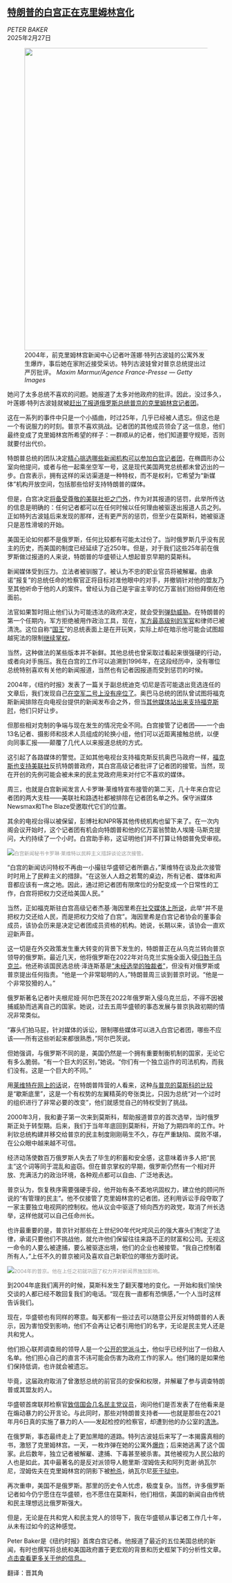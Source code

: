 <!--1740647222000-->
[特朗普的白宫正在克里姆林宫化](https://cn.nytimes.com/usa/20250227/in-trumps-washington-a-moscow-like-chill-takes-hold/)
------

<address>PETER BAKER</address><time pudate="2025-02-27 04:58:59" datetime="2025-02-27 04:58:59">2025年2月27日</time><figure><img src="https://images.weserv.nl/?url=static01.nyt.com/images/2025/02/26/multimedia/26dc-assess1-qplw/26dc-assess1-qplw-master1050.jpg" width="1050" height="700"><figcaption>2004年，前克里姆林宫新闻中心记者叶莲娜·特列古波娃的公寓外发生爆炸，事后她在家附近接受采访。特列古波娃曾对普京总统提出过严厉批评。 <cite>Maxim Marmur/Agence France-Presse — Getty Images</cite></figcaption></figure><section><p>她问了太多总统不喜欢的问题。她报道了太多对他政府的批评。因此，没过多久，叶莲娜·特列古波娃就被<a rel="noopener noreferrer" target="_blank" href="https://www.washingtonpost.com/archive/lifestyle/2003/11/18/russian-tell-all-has-tongues-wagging/9da25617-5334-41bc-b7cc-25803bac53b7/">赶出了报道俄罗斯总统普京的克里姆林宫记者团</a>。</p><p>这在一系列的事件中只是一个小插曲，时过25年，几乎已经被人遗忘。但这也是一个有说服力的时刻。普京不喜欢挑战。记者团的其他成员领会了这一信息，他们最终变成了克里姆林宫所希望的样子：一群顺从的记者，他们知道要守规矩，否则就要付出代价。</p><p>特朗普总统的团队决定<a href="https://www.nytimes.com/2025/02/25/business/media/trump-white-house-press.html" title="Link: https://www.nytimes.com/2025/02/25/business/media/trump-white-house-press.html">精心挑选哪些新闻机构可以参加白宫记者团</a>，在椭圆形办公室向他提问，或者与他一起乘坐空军一号，这是现代美国两党总统都未曾迈出的一步。白宫表示，拥有这样的采访渠道是一种特权，而不是权利，它希望为“新媒体”机构开放空间，包括那些恰好支持特朗普的媒体。</p><p>但是，白宫决定<a href="https://www.nytimes.com/2025/02/11/us/politics/trump-ap-gulf-mexico-america.html">将备受尊敬的美联社拒之门外</a>，作为对其报道的惩罚，此举所传达的信息是明确的：任何记者都可以在任何时候以任何理由被驱逐出报道人员之列。正如特列古波娃后来发现的那样，还有更严厉的惩罚，但至少在莫斯科，她被驱逐只是恶性滑坡的开始。</p><p>美国无论如何都不是俄罗斯，任何比较都有可能太过份了。当时俄罗斯几乎没有民主的历史，而美国的制度已经延续了近250年。但是，对于我们这些25年前在俄罗斯做过报道的人来说，特朗普的华盛顿让人想起普京早期的莫斯科。</p><p>新闻媒体受到压力。立法者被驯服了。被认为不忠的职业官员将被解雇。由承诺“报复”的总统任命的检察官正将目标对准他眼中的对手，并撤销针对他的盟友乃至其他听命于他的人的案件。曾经认为自己是宇宙主宰的亿万富翁们纷纷拜倒在他面前。</p><p>法官如果暂时阻止他们认为可能违法的政府决定，就会受到<a rel="noopener noreferrer" target="_blank" href="https://x.com/elonmusk/status/1894529307524923512?ref_src=twsrc%5Etfw%7Ctwcamp%5Etweetembed%7Ctwterm%5E1894529307524923512%7Ctwgr%5E832784fc132467293a9114c461b208b4fbae1dce%7Ctwcon%5Es1_&ref_url=https%3A%2F%2Fwww.thedailybeast.com%2Felon-musk-throws-x-tantrum-after-judges-defy-president-trumps-orders%2F">弹劾威胁</a>。在特朗普的第一个任期内，军方拒绝被用作政治工具，现在，<a href="https://www.nytimes.com/2025/02/21/us/politics/trump-fires-cq-brown-pentagon.html">军方最高级别的军官</a>和律师已被清洗。这位自称“<a href="https://www.nytimes.com/2025/02/19/us/politics/trump-king-image.html">国王</a>”的总统表面上是在开玩笑，实际上却在暗示他可能会试图超越宪法的限制<a href="https://www.nytimes.com/2025/02/10/us/politics/trump-third-term.html">继续掌权</a>。</p><p>当然，这种做法的某些版本并不新鲜。其他总统也曾采取过看起来很强硬的行动，或者向对手施压。我在白宫的工作可以追溯到1996年，在这段经历中，没有哪位总统特别喜欢有关他的新闻报道，当然也有记者因报道而受到惩罚的时候。</p><p>2004年，《纽约时报》发表了一篇关于副总统迪克·切尼是否可能退出竞选连任的文章后，我们发现自己<a href="https://www.nytimes.com/2004/09/19/weekinreview/desperately-seeking-dick-cheney.html">在空军二号上没有座位了</a>。奥巴马总统的团队曾试图将福克斯新闻排除在向电视台提供的新闻发布会之外，但当<a rel="noopener noreferrer" target="_blank" href="https://www.rcfp.org/white-house-attempted-shut-out-fox-news-reporter/">其他媒体站出来支持福克斯时</a>，他们只好让步。</p><p>但那些相对克制的争端与现在发生的情况完全不同。白宫接管了记者团——一个由13名记者、摄影师和技术人员组成的轮换小组，他们可以近距离接触总统，以便向同事汇报——颠覆了几代人以来报道总统的方式。</p><p>这引起了各路媒体的警觉。正如其他电视台支持福克斯反抗奥巴马政府一样，<a href="https://www.nytimes.com/2025/02/20/business/media/ap-white-house-ban-cnn-fox.html">福克斯也支持美联社</a>反抗特朗普政府，其白宫高级记者批评了记者团的接管。当然，现在开创的先例可能会被未来的民主党政府用来对付它不喜欢的媒体。</p><p>周三，也就是白宫新闻发言人卡罗琳·莱维特宣布接管的第二天，几十年来白宫记者团的两大支柱——美联社和路透社都被排除在记者团名单之外。保守派媒体Newsmax和The Blaze受邀取代它们的位置。</p><p>其余的电视台得以被保留，彭博社和NPR等其他传统机构也留下来了。在一次内阁会议开始时，这个记者团有机会向特朗普和他的亿万富翁赞助人埃隆·马斯克提问，大约持续了一个小时。白宫助手称，这证明他们并不打算让特朗普免受审视。</p><p><img src="https://images.weserv.nl/?url=static01.nyt.com/images/2025/02/26/multimedia/26dc-assess2-zvfq/26dc-assess2-zvfq-master1050.jpg"><small style="color: #999;">白宫新闻秘书卡罗琳·莱维特以民粹主义措辞谈论这次接管。</small></p><p>“白宫的新闻访问特权不再由一小撮驻华盛顿记者所霸占，”莱维特在谈及此次接管时时用上了民粹主义的措辞。“在这张人人趋之若鹜的桌边，所有记者、媒体和声音都应该有一席之地。因此，通过把记者团有限席位的分配变成一个日常性的工作，白宫将把权力交还给美国人民。”</p><p>当然，正如福克斯驻白宫高级记者杰基·海因里希<a rel="noopener noreferrer" target="_blank" href="https://x.com/JacquiHeinrich/status/1894476539825459580">在社交媒体上所说</a>，此举“并不是把权力交还给人民，而是把权力交给了白宫”。海因里希是白宫记者协会的董事会成员，该协会历来是决定记者团成员资格的机构。她说，长期以来，该协会一直欢迎新声音。</p><p>这一切是在外交政策发生重大转变的背景下发生的，特朗普正在从乌克兰转向普京领导的俄罗斯。最近几天，他将俄罗斯在2022年对乌克兰实施全面入侵<a href="https://www.nytimes.com/2025/02/19/world/europe/trump-zelensky-ukraine-comments.html">归咎于乌克兰</a>。他还称该国民选总统·泽连斯基是<a href="https://www.nytimes.com/2025/02/19/world/europe/ukraine-zelensky-trump-russia-war.html" title="Link: https://www.nytimes.com/2025/02/19/world/europe/ukraine-zelensky-trump-russia-war.html">“未经选举的独裁者”</a>，但没有对俄罗斯或普京提出任何指责。“他是一个非常聪明的人，”特朗普周三谈到普京时说。“他是一个非常狡猾的人。”</p><p>俄罗斯著名记者叶夫根尼娅·阿尔巴茨在2022年俄罗斯入侵乌克兰后，不得不因被捕威胁而逃离自己的国家。她说，过去五周华盛顿的事态发展与普京执政初期的情况非常类似。</p><p>“寡头们拍马屁，针对媒体的诉讼，限制哪些媒体可以进入白宫记者团，哪些不应该——所有这些听起来都很熟悉，”阿尔巴茨说。</p><p>但她强调，与俄罗斯不同的是，美国仍然是一个拥有重要制衡机制的国家，无论它有多么脆弱。“有一个巨大的区别，”她说。“你们有一个独立运作的司法机构，而我们没有。这是一个巨大的不同。”</p><p>用<a rel="noopener noreferrer" target="_blank" href="https://x.com/PressSec/status/1894532798850994221">莱维特在网上的话</a>说，在特朗普阵营的人看来，这种<a rel="noopener noreferrer" target="_blank" href="https://x.com/peterbakernyt/status/1894461539110850985">与普京的莫斯科的比较</a>是“歇斯底里”，这是一个有权势的左翼精英的夸张类比，只因为总统“对一个过时的组织进行了非常必要的改变”，他们就感觉自己的特权受到了挑战。</p><p>2000年3月，我和妻子第一次来到莫斯科，帮助报道普京的首次选举，当时俄罗斯正处于转型期。后来，我们于当年年底回到莫斯科，开始了为期四年的工作。叶利钦总统构建并移交给普京的民主制度刚刚萌生不久，存在严重缺陷、腐败不堪，在公众眼中越来越不可信。</p><p>经济动荡使数百万俄罗斯人失去了毕生的积蓄和安全感，这意味着许多人把“民主”这个词等同于混乱和盗窃。但在普京掌权的早期，俄罗斯仍然有一个相对开放、充满活力的政治环境，各种观点都可以自由、广泛地表达。</p><p>普京认为，恢复秩序需要强硬手段，他开始有条不紊地巩固权力，建立他的顾问所说的“有管理的民主”。他不仅接管了克里姆林宫的记者团，还利用诉讼手段夺取了一家主要独立电视网的控制权。他从议会中驱逐了倾向西方的政党，取消了州长选举，这样他就可以自己任命州长。</p><p>也许最重要的是，普京针对那些在上世纪90年代叱咤风云的强大寡头们制定了法律，承诺只要他们不挑战他，就允许他们保留往往来路不正的财富和公司。无视这一命令的人要么被逮捕，要么被驱逐出境，他们的企业也被接管。“我自己控制着所有人，”上任不久的普京被问及喜欢自己新职位的哪些方面时说。</p><p><img src="https://images.weserv.nl/?url=static01.nyt.com/images/2025/02/26/multimedia/26dc-assess4-jzfb/26dc-assess4-jzfb-master1050.jpg"><small style="color: #999;">2004年的普京。他在上任之初就巩固了权力并对新闻界施加影响。</small></p><p>到2004年底我们离开的时候，莫斯科发生了翻天覆地的变化。一开始和我们愉快交谈的人都已经不敢回复我们的电话。“现在我一直都有恐惧感，”一个人当时这样告诉我们。</p><p>现在，华盛顿也有同样的寒意。每天都有一些过去可以随意公开反对特朗普的人表示，因为害怕受到影响，他们不会再让记者引用他们的名字，无论是民主党人还是共和党人。</p><p>他们担心联邦调查局的领导人是一个<a href="https://www.nytimes.com/2024/12/02/us/politics/kash-patel-fbi.html">公开的党派斗士</a>，他似乎已经列出了一份敌人名单。他们担心自己的直言不讳可能会伤害为政府工作的家人。他们赌的是如果他们保持低调，也许就会被遗忘。</p><p>毕竟，这届政府取消了曾激怒总统的前官员的安保和权限，并解雇了参与调查特朗普或其盟友的人。</p><p>华盛顿首席联邦检察官<a href="https://www.nytimes.com/2025/02/19/us/politics/ed-martin-hegseth-jan-6.html">致信国会几名民主党议员</a>，询问他们是否发表了在他看来是在煽动暴力的公开言论。与此同时，那些对特朗普支持者——也就是那些在2021年月6日真的实施了暴力的人——发起检控的检察官，却遭到他的办公室的<a href="https://www.nytimes.com/2025/01/31/us/politics/prosecutors-us-attorneys-office-trump-firings.html">清洗</a>。</p><p>在俄罗斯，事态最终走上了更加黑暗的道路。特列古波娃后来写了一本揭露真相的书，激怒了克里姆林宫。一天，一枚炸弹在她的公寓外<a href="https://www.nytimes.com/2004/02/03/world/bomb-goes-off-at-apartment-of-a-critic-of-putin-s-rise.html">爆炸</a>；后来她逃离了这个国家。此后数年，独立记者被解雇、逮捕、下毒甚至被杀害。其他被视为人民公敌的人也是如此，其中最著名的是反对派领导人鲍里斯·涅姆佐夫和阿列克谢·纳瓦尔尼，涅姆佐夫在克里姆林宫的阴影下被<a href="https://www.nytimes.com/2015/02/28/world/europe/boris-nemtsov-russian-opposition-leader-is-shot-dead.html">枪杀</a>，纳瓦尔尼<a href="https://www.nytimes.com/2024/02/16/world/europe/aleksei-navalny-dead.html" title="Link: https://www.nytimes.com/2024/02/16/world/europe/aleksei-navalny-dead.html">死于狱中</a>。</p><p>再次重申，美国不是俄罗斯。那里的历史令人忧虑，极度复杂。当然，许多俄罗斯记者如今仍宁愿住在华盛顿，也不愿住在莫斯科，他们相信，美国的新闻自由传统和民主理想远比俄罗斯强大。</p><p>但是，无论是在共和党人和民主党人的领导下，我在华盛顿从事记者工作几十年，从未有过如今的这种感觉。</p></section><footer><p>Peter Baker是《纽约时报》首席白宫记者。他报道了最近的五位美国总统的新闻，有时也撰写将总统和美国政府置于更宏观的背景和历史框架下的分析性文章。<a rel="nofollow" target="_blank" href="https://www.nytimes.com/by/peter-baker">点击查看更多关于他的信息。</a></p><p>翻译：晋其角</p></footer>
